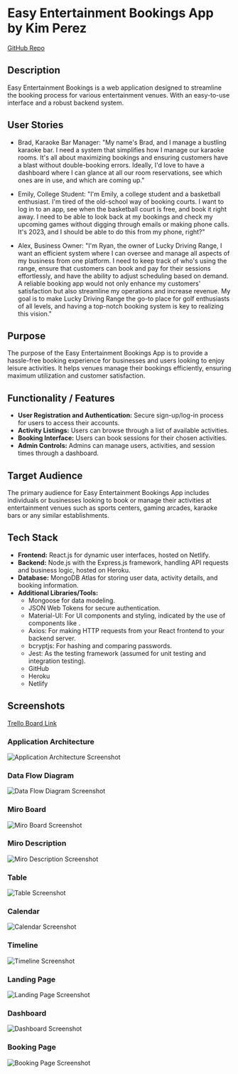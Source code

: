 # Easy Entertainment Bookings App by Kim Perez

[GitHub Repo](https://github.com/KXP-Dev/booking-app)

## Description

Easy Entertainment Bookings is a web application designed to streamline the booking process for various entertainment venues. With an easy-to-use interface and a robust backend system.

## User Stories

- Brad, Karaoke Bar Manager:
"My name's Brad, and I manage a bustling karaoke bar. I need a system that simplifies how I manage our karaoke rooms. It's all about maximizing bookings and ensuring customers have a blast without double-booking errors. Ideally, I'd love to have a dashboard where I can glance at all our room reservations, see which ones are in use, and which are coming up."

- Emily, College Student:
"I'm Emily, a college student and a basketball enthusiast. I'm tired of the old-school way of booking courts. I want to log in to an app, see when the basketball court is free, and book it right away. I need to be able to look back at my bookings and check my upcoming games without digging through emails or making phone calls. It's 2023, and I should be able to do this from my phone, right?"

- Alex, Business Owner:
"I'm Ryan, the owner of Lucky Driving Range, I want an efficient system where I can oversee and manage all aspects of my business from one platform. I need to keep track of who's using the range, ensure that customers can book and pay for their sessions effortlessly, and have the ability to adjust scheduling based on demand. A reliable booking app would not only enhance my customers' satisfaction but also streamline my operations and increase revenue. My goal is to make Lucky Driving Range the go-to place for golf enthusiasts of all levels, and having a top-notch booking system is key to realizing this vision."

## Purpose

The purpose of the Easy Entertainment Bookings App is to provide a hassle-free booking experience for businesses and users looking to enjoy leisure activities. It helps venues manage their bookings efficiently, ensuring maximum utilization and customer satisfaction.

## Functionality / Features

- **User Registration and Authentication:** Secure sign-up/log-in process for users to access their accounts.
- **Activity Listings:** Users can browse through a list of available activities.
- **Booking Interface:** Users can book sessions for their chosen activities.
- **Admin Controls:** Admins can manage users, activities, and session times through a dashboard.

## Target Audience

The primary audience for Easy Entertainment Bookings App includes individuals or businesses looking to book or manage their activities at entertainment venues such as sports centers, gaming arcades, karaoke bars or any similar establishments.

## Tech Stack

- **Frontend:** React.js for dynamic user interfaces, hosted on Netlify.
- **Backend:** Node.js with the Express.js framework, handling API requests and business logic, hosted on Heroku.
- **Database:** MongoDB Atlas for storing user data, activity details, and booking information.
- **Additional Libraries/Tools:**
  - Mongoose for data modeling.
  - JSON Web Tokens for secure authentication.
  - Material-UI: For UI components and styling, indicated by the use of components like .
  - Axios: For making HTTP requests from your React frontend to your backend server.
  - bcryptjs: For hashing and comparing passwords.
  - Jest: As the testing framework (assumed for unit testing and integration testing).
  - GitHub
  - Heroku
  - Netlify

## Screenshots

[Trello Board Link](https://trello.com/invite/b/5ibKl9tk/ATTIb7e9296002936b0383d898c253120693607CB7E7/booking-app)

### Application Architecture
![Application Architecture Screenshot](img/application_architecture.jpg)

### Data Flow Diagram
![Data Flow Diagram Screenshot](img/dataflowdiagram.jpg)

### Miro Board
![Miro Board Screenshot](/img/board.jpg)

### Miro Description
![Miro Description Screenshot](img/description.jpg)

### Table
![Table Screenshot](img/table.jpg)

### Calendar
![Calendar Screenshot](img/calendar.jpg)

### Timeline
![Timeline Screenshot](img/timeline.jpg)

### Landing Page
![Landing Page Screenshot](img/landingpage.jpg)

### Dashboard
![Dashboard Screenshot](img/adminuserdash.jpg)

### Booking Page
![Booking Page Screenshot](img/bookingactivities.jpg)